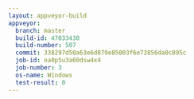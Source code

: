 ```yaml
---
layout: appveyor-build
appveyor:
  branch: master
  build-id: 47033430
  build-number: 507
  commit: 338297d50a63e6d879e85003f6e73856da0c895c
  job-id: oa0p5u3a60dsw4x4
  job-number: 3
  os-name: Windows
  test-result: 0
---
```

